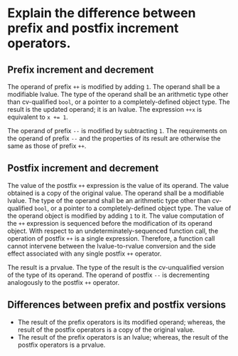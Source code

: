# Explain the difference between prefix and postfix increment operators.

## Prefix increment and decrement

The operand of prefix `++` is modified by adding `1`. The operand shall be a modifiable lvalue. The type of the operand shall be an arithmetic type other than cv-qualified `bool`, or a pointer to a completely-defined object type. The result is the updated operand; it is an lvalue. The expression `++x` is equivalent to `x += 1`.

The operand of prefix `--` is modified by subtracting `1`. The requirements on the operand of prefix `--` and the properties of its result are otherwise the same as those of prefix `++`.

## Postfix increment and decrement

The value of the postfix `++` expression is the value of its operand. The value obtained is a copy of the original value. The operand shall be a modifiable lvalue. The type of the operand shall be an arithmetic type other than cv-qualified `bool`, or a pointer to a completely-defined object type. The value of the operand object is modified by adding `1` to it. The value computation of the `++` expression is sequenced before the modification of its operand object. With respect to an undeterminately-sequenced function call, the operation of postfix `++` is a single expression. Therefore, a function call cannot intervene between the lvalue-to-rvalue conversion and the side effect associated with any single postfix `++` operator.

The result is a prvalue. The type of the result is the cv-unqualified version of the type of its operand. The operand of postfix `--` is decrementing analogously to the postfix `++` operator.

## Differences between prefix and postfix versions

- The result of the prefix operators is its modified operand; whereas, the result of the postfix operators is a copy of the original value.
- The result of the prefix operators is an lvalue; whereas, the result of the postfix operators is a prvalue.